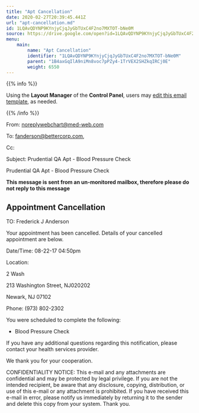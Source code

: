 ```yaml
---
title: "Apt Cancellation"
date: 2020-02-27T20:39:45.441Z
url: "apt-cancellation.md"
id: 1LQAvQDYNP9KYnjyCjqJyGbTUxC4F2no7MXTOT-bNe0M
source: https://drive.google.com/open?id=1LQAvQDYNP9KYnjyCjqJyGbTUxC4F2no7MXTOT-bNe0M
menu:
    main:
        name: "Apt Cancellation"
        identifier: "1LQAvQDYNP9KYnjyCjqJyGbTUxC4F2no7MXTOT-bNe0M"
        parent: "1B4axGqIlA9niMn8voc7pPZy4-1TrVEX2SHZkqIRCj0E"
        weight: 6550
---
```









{{% info %}}

Using the **Layout Manager** of the **Control Panel**, users may [edit this email template](https://system/?f=admin&subfunc=layout_manager&search_for=email&layout_search=Go&lv_layout_manager_limit=0&opp=edit&doc_type&old_module=Email&old_name=Apt+Cancellation&active=0), as needed.

{{% /info %}}


From: noreplywebchart@med-web.com

To: fanderson@bettercorp.com,

Cc:

Subject: Prudential QA Apt - Blood Pressure Check

Prudential QA Apt - Blood Pressure Check



****This message is sent from an un-monitored mailbox, therefore please do not reply to this message****

## Appointment Cancellation



TO: Frederick J Anderson

Your appointment has been cancelled. Details of your cancelled appointment are below.

Date/Time: 08-22-17 04:50pm

Location:

2 Wash

213 Washington Street, NJ020202

Newark, NJ 07102

Phone: (973) 802-2302



You were scheduled to complete the following:

* Blood Pressure Check



If you have any additional questions regarding this notification, please contact your health services provider.

We thank you for your cooperation.





CONFIDENTIALITY NOTICE: This e-mail and any attachments are confidential and may be protected by legal privilege. If you are not the intended recipient, be aware that any disclosure, copying, distribution, or use of this e-mail or any attachment is prohibited. If you have received this e-mail in error, please notify us immediately by returning it to the sender and delete this copy from your system. Thank you.

